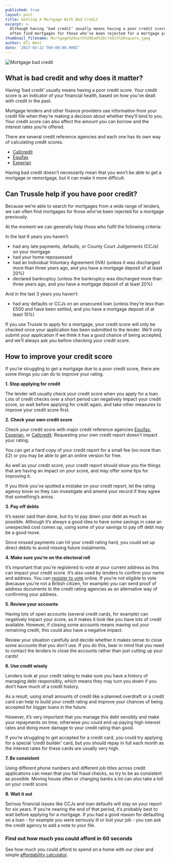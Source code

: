 ```yaml
---
published: true
layout: post
title: Getting A Mortgage With Bad Credit
excerpt: >-
  Although having ‘bad credit’ usually means having a poor credit score, we can
  often find mortgages for those who’ve been rejected for a mortgage previously.
thumbnail_filename: Mortgage%20with%20bad%20credit%20square.jpeg
author: Oli West
date: '2017-03-22 T00:00:00.000Z'
---
```

![Mortgage bad credit]({{site.baseurl}}/images/post_images/Mortgage%20with%20bad%20credit.jpg)

## What is bad credit and why does it matter?
Having ‘bad credit’ usually means having a poor credit score. Your credit score is an indicator of your financial health, based on how you’ve dealt with credit in the past.

Mortgage lenders and other finance providers use information from your credit file when they’re making a decision about whether they’ll lend to you. Your credit score can also affect the amount you can borrow and the interest rates you’re offered. 
 
There are several credit reference agencies and each one has its own way of calculating credit scores.

- [Callcredit](http://www.callcredit.co.uk/)
- [Equifax](https://www.equifax.co.uk/)
- [Experian](http://www.experian.co.uk/)
 
Having bad credit doesn’t necessarily mean that you won’t be able to get a mortgage or remortgage, but it can make it more difficult.  
 

## Can Trussle help if you have poor credit?
Because we’re able to search for mortgages from a wide range of lenders, we can often find mortgages for those who’ve been rejected for a mortgage previously.
 
At the moment we can generally help those who fulfil the following criteria:
 
In the last 6 years you haven’t:
* had any late payments, defaults, or County Court Judgements (CCJs) on your mortgage
* had your home repossessed
* had an Individual Voluntary Agreement (IVA) (unless it was discharged more than three years ago, and you have a mortgage deposit of at least 20%)
* declared bankruptcy (unless the bankruptcy was discharged more than three years ago, and you have a mortgage deposit of at least 20%)

And in the last 3 years you haven’t:
* had any defaults or CCJs on an unsecured loan (unless they’re less than £500 and have been settled, and you have a mortgage deposit of at least 15%)
 
If you use Trussle to apply for a mortgage, your credit score will only be checked once your application has been submitted to the lender. We’ll only submit your application if we think it has a good chance of being accepted, and we’ll always ask you before checking your credit score.

## How to improve your credit score

If you’re struggling to get a mortgage due to a poor credit score, there are some things you can do to improve your rating.

**1. Stop applying for credit**

The lender will usually check your credit score when you apply for a loan. Lots of credit checks over a short period can negatively impact your credit score, so wait before applying for credit again, and take other measures to improve your credit score first.

**2. Check your own credit score**

Check your credit score with major credit reference agencies [Equifax](https://www.equifax.co.uk/), [Experian](http://www.experian.co.uk/), or [Callcredit](http://www.callcredit.co.uk/).  Requesting your own credit report doesn’t impact your rating.

You can get a hard copy of your credit report for a small fee (no more than £2) or you may be able to get an online version for free.

As well as your credit score, your credit report should show you the things that are having an impact on your score, and may offer some tips for improving it.

If you think you’ve spotted a mistake on your credit report, let the rating agency know so they can investigate and amend your record if they agree that something’s amiss.

**3. Pay off debts**

It’s easier said than done, but try to pay down your debt as much as possible. Although it’s always a good idea to have some savings in case an unexpected cost comes up, using some of your savings to pay off debt may be a good move. 

Since missed payments can hit your credit rating hard, you could set up direct debits to avoid missing future instalments. 

**4. Make sure you’re on the electoral roll**

It’s important that you’re registered to vote at your current address as this can impact your credit score. It’s also used by lenders to confirm your name and address.
You can [register to vote](https://www.gov.uk/register-to-vote) online. If you’re not eligible to vote (because you’re not a British citizen, for example) you can send proof of address documents to the credit rating agencies as an alternative way of confirming your address.

**5. Review your accounts**

Having lots of open accounts (several credit cards, for example) can negatively impact your score, as it makes it look like you have lots of credit available. However, if closing some accounts means maxing out your remaining credit, this could also have a negative impact.

Review your situation carefully and decide whether it makes sense to close some accounts that you don’t use. If you do this, bear in mind that you need to contact the lenders to close the accounts rather than just cutting up your cards! 

**6. Use credit wisely**

Lenders look at your credit rating to make sure you have a history of managing debt responsibly, which means they may turn you down if you don’t have much of a credit history.

As a result, using small amounts of credit like a planned overdraft or a credit card can help to build your credit rating and improve your chances of being accepted for bigger loans in the future.

However, it’s very important that you manage this debt sensibly and make your repayments on time, otherwise you could end up paying high interest rates and doing more damage to your credit rating than good.

If you’re struggling to get accepted for a credit card, you could try applying for a special ‘credit builder’ card, but you should repay in full each month as the interest rates for these cards are usually very high.  

**7. Be consistent**

Using different phone numbers and different job titles across credit applications can mean that you fail fraud checks, so try to be as consistent as possible. Moving house often or changing banks a lot can also take a toll on your credit score. 

**8. Wait it out** 

Serious financial issues like CCJs and loan defaults will stay on your report for six years. If you’re nearing the end of that period, it’s probably best to wait before applying for a mortgage. If you had a good reason for defaulting on a loan - for example you were seriously ill or lost your job - you can ask the credit agency to add a note to your file.

### Find out how much you could afford in 60 seconds
See how much you could afford to spend on a home with our clear and simple [affordability calculator](https://apply.trussle.com/affordability-calculator?utm_source=blog&utm_medium=get-started-cta&utm_campaign=170503).
